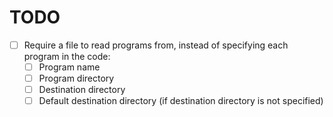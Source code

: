 # TODO

- [ ] Require a file to read programs from, instead of specifying each program in the code:
  - [ ] Program name
  - [ ] Program directory
  - [ ] Destination directory
  - [ ] Default destination directory (if destination directory is not specified)
